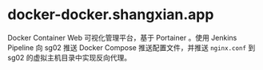 # docker-docker.shangxian.app

Docker Container Web 可视化管理平台，基于 Portainer 。使用 Jenkins Pipeline 向 sg02 推送 Docker Compose 推送配置文件，并推送 `nginx.conf` 到 sg02 的虚拟主机目录中实现反向代理。
